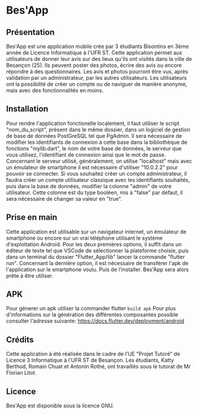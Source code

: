 # Bes'App

## Présentation

Bes'App est une application mobile crée par 3 étudiants Bisontins en 3ème année de Licence Informatique à l'UFR ST.
Cette application permet aux utilisateurs de donner leur avis sur des lieux qu'ils ont visités dans la ville de Besançon (25).
Ils peuvent poster des photos, écrire des avis ou encore répondre à des questionnaires.
Les avis et photos pourront être vus, après validation par un administrateur, par les autres utilisateurs.
Les utilisateurs ont la possibilité de créer un compte ou de naviguer de manière anonyme, mais avec des fonctionnalités en moins.

## Installation

Pour rendre l'application fonctionelle localement, il faut utiliser le script "nom_du_script", présent dans le même dossier, dans un logiciel de gestion de base de données PostGreSQL tel que PgAdmin.
Il sera nécessaire de modifier les identifiants de connexion à cette base dans la bibliothèque de fonctions "mylib.dart", le nom de votre base de données, le serveur que vous utilisez, l'identifiant de connexion ainsi que le mot de passe. Concernant le serveur utilisé, généralement, on utilise "localhost" mais avec un émulateur de smartphone il est nécessaire d'utiliser "10.0.2.2" pour pouvoir se connecter.
Si vous souhaitez créer un compte administrateur, il faudra créer un compte utilisateur classique avec les identifiants souhaités, puis dans la base de données, modifier la colonne "admin" de votre utilisateur. Cette colonne est du type booléen, mis à "false" par défaut, il sera nécessaire de changer sa valeur en "true".

## Prise en main

Cette application est utilisable sur un navigateur internet, un émulateur de smartphone ou encore sur un vrai téléphone utilisant le système d'exploitation Android.
Pour les deux premières options, il suffit dans un éditeur de texte tel que VSCode de sélectionner la plateforme choisie, puis dans un terminal du dossier "Flutter_App/lib" lancer la commande "flutter run".
Concernant la dernière option, il est nécessaire de transférer l'apk de l'application sur le smartphone voulu. Puis de l'installer.
Bes'App sera alors prête à être utiliser.

## APK

Pour génerer un apk utiliser la commander flutter `build apk`
Pour plus d'informations sur la génération des différentes composantes possible consulter l'adresse suivante:
https://docs.flutter.dev/deployment/android

## Crédits

Cette application à été réalisée dans le cadre de l'UE "Projet Tutoré" de Licence 3 Informatique à l'UFR ST de Besançon.
Les étudiants, Katty Berthod, Romain Chuat et Antonin Rothé, ont travaillés sous le tutorat de Mr Florian Litot.

## Licence

Bes'App est disponible sous la licence GNU. 
